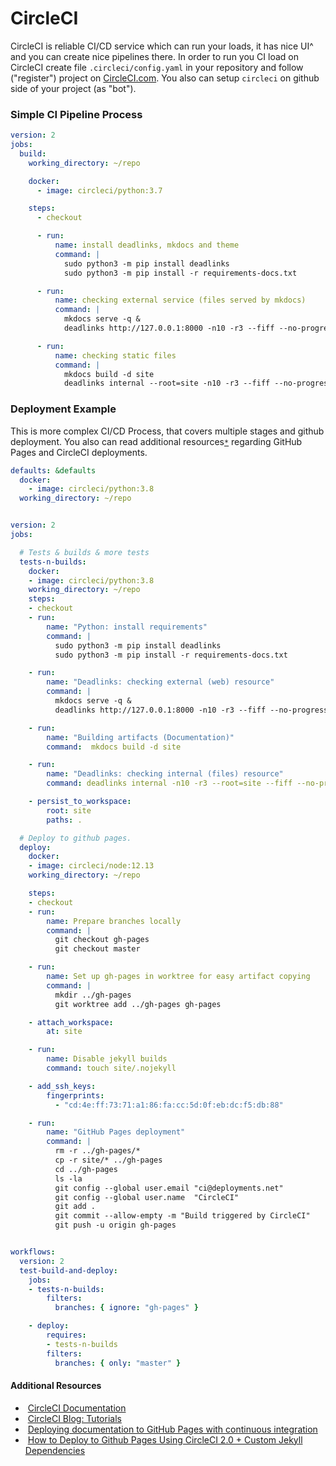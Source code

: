 # CircleCI

CircleCI is reliable CI/CD service which can run your loads, it has nice UI^ and you can create nice pipelines there. In order to run you CI load on CircleCI create file `.circleci/config.yaml` in your repository and follow ("register") project on [CircleCI.com](https://circleci.com/). You also can setup `circleci` on github side of your project (as "bot").

<h3>Simple CI Pipeline Process</h3>

```yaml
version: 2
jobs:
  build:
    working_directory: ~/repo

    docker:
      - image: circleci/python:3.7

    steps:
      - checkout

      - run:
          name: install deadlinks, mkdocs and theme
          command: |
            sudo python3 -m pip install deadlinks
            sudo python3 -m pip install -r requirements-docs.txt

      - run:
          name: checking external service (files served by mkdocs)
          command: |
            mkdocs serve -q &
            deadlinks http://127.0.0.1:8000 -n10 -r3 --fiff --no-progress --no-colors

      - run:
          name: checking static files
          command: |
            mkdocs build -d site
            deadlinks internal --root=site -n10 -r3 --fiff --no-progress --no-colors
```

<h3>Deployment Example</h3>

This is more complex CI/CD Process, that covers multiple stages and github deployment. You also can read additional resources[`*`](#additional-resources) regarding GitHub Pages and CircleCI deployments.

```yaml
defaults: &defaults
  docker:
    - image: circleci/python:3.8
  working_directory: ~/repo


version: 2
jobs:

  # Tests & builds & more tests
  tests-n-builds:
    docker:
    - image: circleci/python:3.8
    working_directory: ~/repo
    steps:
    - checkout
    - run:
        name: "Python: install requirements"
        command: |
          sudo python3 -m pip install deadlinks
          sudo python3 -m pip install -r requirements-docs.txt

    - run:
        name: "Deadlinks: checking external (web) resource"
        command: |
          mkdocs serve -q &
          deadlinks http://127.0.0.1:8000 -n10 -r3 --fiff --no-progress --no-colors

    - run:
        name: "Building artifacts (Documentation)"
        command:  mkdocs build -d site

    - run:
        name: "Deadlinks: checking internal (files) resource"
        command: deadlinks internal -n10 -r3 --root=site --fiff --no-progress --no-colors

    - persist_to_workspace:
        root: site
        paths: .

  # Deploy to github pages.
  deploy:
    docker:
    - image: circleci/node:12.13
    working_directory: ~/repo

    steps:
    - checkout
    - run:
        name: Prepare branches locally
        command: |
          git checkout gh-pages
          git checkout master

    - run:
        name: Set up gh-pages in worktree for easy artifact copying
        command: |
          mkdir ../gh-pages
          git worktree add ../gh-pages gh-pages

    - attach_workspace:
        at: site

    - run:
        name: Disable jekyll builds
        command: touch site/.nojekyll

    - add_ssh_keys:
        fingerprints:
          - "cd:4e:ff:73:71:a1:86:fa:cc:5d:0f:eb:dc:f5:db:88"

    - run:
        name: "GitHub Pages deployment"
        command: |
          rm -r ../gh-pages/*
          cp -r site/* ../gh-pages
          cd ../gh-pages
          ls -la
          git config --global user.email "ci@deployments.net"
          git config --global user.name  "CircleCI"
          git add .
          git commit --allow-empty -m "Build triggered by CircleCI"
          git push -u origin gh-pages


workflows:
  version: 2
  test-build-and-deploy:
    jobs:
    - tests-n-builds:
        filters:
          branches: { ignore: "gh-pages" }

    - deploy:
        requires:
        - tests-n-builds
        filters:
          branches: { only: "master" }
```


<h4 id="additional-resources">Additional Resources</h4>

  * &nbsp;[CircleCI Documentation](https://circleci.com/docs/)
  * &nbsp;[CircleCI Blog: Tutorials](https://circleci.com/blog/tag/tutorials/)
  * &nbsp;[Deploying documentation to GitHub Pages with continuous integration](https://circleci.com/blog/deploying-documentation-to-github-pages-with-continuous-integration/)
  * &nbsp;[How to Deploy to Github Pages Using CircleCI 2.0 + Custom Jekyll Dependencies](https://jasonthai.me/blog/2019/07/22/how-to-deploy-a-github-page-using-circleci-20-custom-jekyll-gems/)
